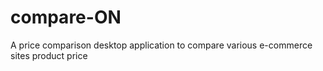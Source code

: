 # compare-ON
A  price comparison desktop application to compare various e-commerce sites product price
